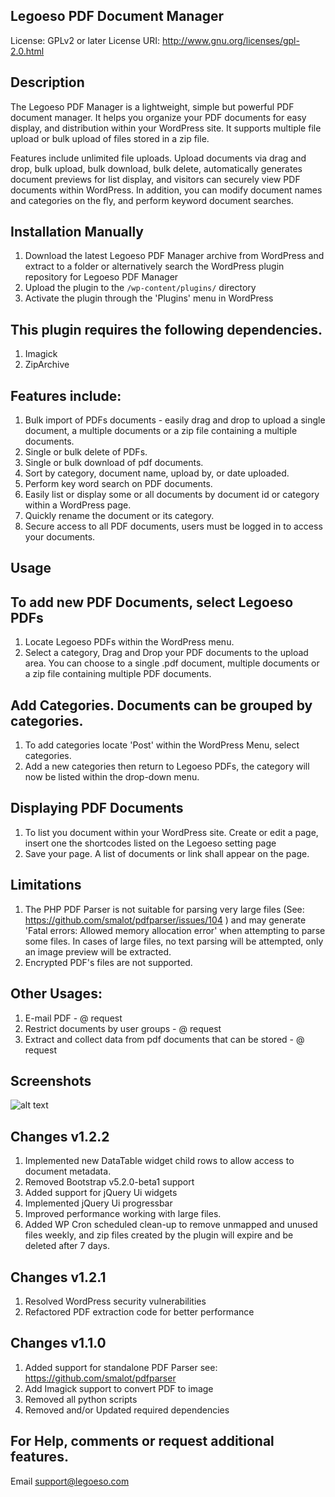 ## Legoeso PDF Document Manager
License: GPLv2 or later
License URI: http://www.gnu.org/licenses/gpl-2.0.html

## Description
The Legoeso PDF Manager is a lightweight, simple but powerful PDF document manager. It helps you organize your PDF documents for easy display, and distribution within your WordPress site. It supports multiple file upload or bulk upload of files stored in a zip file.

Features include unlimited file uploads. Upload documents via drag and drop, bulk upload, bulk download, bulk delete, automatically generates document previews for list display, and visitors can securely view PDF documents within WordPress. In addition, you can modify document names and categories on the fly, and perform keyword document searches.
		  

## Installation Manually
1. Download the latest Legoeso PDF Manager archive from WordPress and extract to a folder or alternatively search the WordPress plugin repository for Legoeso PDF Manager
2. Upload the plugin to the `/wp-content/plugins/` directory
3. Activate the plugin through the 'Plugins' menu in WordPress


## This plugin requires the following dependencies.
1. Imagick
2. ZipArchive

## Features include:
1. Bulk import of PDFs documents - easily drag and drop to upload a single document, a multiple documents or a zip file containing a multiple documents.  
2. Single or bulk delete of PDFs.
3. Single or bulk download of pdf documents.
4. Sort by category, document name, upload by, or date uploaded.
5. Perform key word search on PDF documents.
6. Easily list or display some or all documents by document id or category within a WordPress page.
7. Quickly rename the document or its category.
8. Secure access to all PDF documents, users must be logged in to access your documents.

## Usage
## To add new PDF Documents, select Legoeso PDFs 
1. Locate Legoeso PDFs within the WordPress menu. 
2. Select a category, Drag and Drop your PDF documents to the upload area. You can choose to a single .pdf document, multiple documents or a zip file containing multiple PDF documents. 

## Add Categories. Documents can be grouped by categories. 
1. To add categories locate 'Post' within the WordPress Menu, select categories.  
2. Add a new categories then return to Legoeso PDFs, the category will now be listed within the drop-down menu. 

## Displaying PDF Documents
1. To list you document within your WordPress site. Create or edit a page, insert one the shortcodes listed on the Legoeso setting page
2. Save your page. A list of documents or link shall appear on the page.

## Limitations
1. The PHP PDF Parser is not suitable for parsing very large files (See: https://github.com/smalot/pdfparser/issues/104 ) and may generate 'Fatal errors:  Allowed memory allocation error' when attempting to parse some files. In cases of large files, no text parsing will be attempted, only an image preview will be extracted. 
2. Encrypted PDF's files are not supported. 

## Other Usages:
1. E-mail PDF - @ request
2. Restrict documents by user groups - @ request
3. Extract and collect data from pdf documents that can be stored - @ request

## Screenshots
![alt text](https://legoeso.com/wp-content/uploads/2022/12/Screenshot-2022-11-13-232526.png?raw=true)

## Changes v1.2.2 
1. Implemented new DataTable widget child rows to allow access to document metadata.
2. Removed Bootstrap v5.2.0-beta1 support
3. Added support for jQuery Ui widgets
4. Implemented jQuery Ui progressbar
5. Improved performance working with large files.
6. Added WP Cron scheduled clean-up to remove unmapped and unused files weekly, and zip files created by the plugin will expire and be deleted after 7 days.

## Changes v1.2.1 
1. Resolved WordPress security vulnerabilities
2. Refactored PDF extraction code for better performance

## Changes v1.1.0 
1. Added support for standalone PDF Parser see: https://github.com/smalot/pdfparser
2. Add Imagick support to convert PDF to image
3. Removed all python scripts
4. Removed and/or Updated required dependencies

## For Help, comments or request additional features.
Email support@legoeso.com
